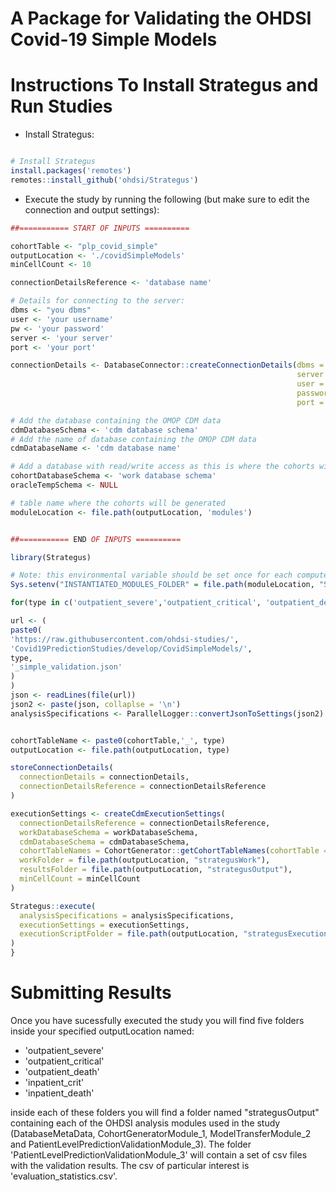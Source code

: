 A Package for Validating the OHDSI Covid-19 Simple Models
========================================================

Instructions To Install Strategus and Run Studies
===================

- Install Strategus:
```r

# Install Strategus
install.packages('remotes')
remotes::install_github('ohdsi/Strategus')

```

- Execute the study by running the following (but make sure to edit the connection and output settings):
```r
##=========== START OF INPUTS ==========

cohortTable <- "plp_covid_simple"
outputLocation <- './covidSimpleModels'
minCellCount <- 10

connectionDetailsReference <- 'database name'

# Details for connecting to the server:
dbms <- "you dbms"
user <- 'your username'
pw <- 'your password'
server <- 'your server'
port <- 'your port'

connectionDetails <- DatabaseConnector::createConnectionDetails(dbms = dbms,
                                                                server = server,
                                                                user = user,
                                                                password = pw,
                                                                port = port)

# Add the database containing the OMOP CDM data
cdmDatabaseSchema <- 'cdm database schema'
# Add the name of database containing the OMOP CDM data
cdmDatabaseName <- 'cdm database name'

# Add a database with read/write access as this is where the cohorts will be generated
cohortDatabaseSchema <- 'work database schema'
oracleTempSchema <- NULL

# table name where the cohorts will be generated
moduleLocation <- file.path(outputLocation, 'modules')


##=========== END OF INPUTS ==========

library(Strategus)

# Note: this environmental variable should be set once for each compute node
Sys.setenv("INSTANTIATED_MODULES_FOLDER" = file.path(moduleLocation, "StrategusInstantiatedModules"))

for(type in c('outpatient_severe','outpatient_critical', 'outpatient_death', 'inpatient_crit', 'inpatient_death')){

url <- (
paste0(
'https://raw.githubusercontent.com/ohdsi-studies/',
'Covid19PredictionStudies/develop/CovidSimpleModels/',
type,
'_simple_validation.json'
)
)
json <- readLines(file(url))
json2 <- paste(json, collaplse = '\n')
analysisSpecifications <- ParallelLogger::convertJsonToSettings(json2)


cohortTableName <- paste0(cohortTable,'_', type)
outputLocation <- file.path(outputLocation, type)

storeConnectionDetails(
  connectionDetails = connectionDetails,
  connectionDetailsReference = connectionDetailsReference
)

executionSettings <- createCdmExecutionSettings(
  connectionDetailsReference = connectionDetailsReference,
  workDatabaseSchema = workDatabaseSchema,
  cdmDatabaseSchema = cdmDatabaseSchema,
  cohortTableNames = CohortGenerator::getCohortTableNames(cohortTable = cohortTableName),
  workFolder = file.path(outputLocation, "strategusWork"),
  resultsFolder = file.path(outputLocation, "strategusOutput"),
  minCellCount = minCellCount
)

Strategus::execute(
  analysisSpecifications = analysisSpecifications,
  executionSettings = executionSettings,
  executionScriptFolder = file.path(outputLocation, "strategusExecution")
)
}

```


Submitting Results
===================

Once you have sucessfully executed the study you will find five folders inside your specified outputLocation named: 

* 'outpatient_severe'
* 'outpatient_critical'
* 'outpatient_death'
* 'inpatient_crit'
* 'inpatient_death'

inside each of these folders you will find a folder named "strategusOutput" containing each of the OHDSI analysis modules used in the study (DatabaseMetaData, CohortGeneratorModule_1, ModelTransferModule_2 and PatientLevelPredictionValidationModule_3).  The folder 'PatientLevelPredictionValidationModule_3' will contain a set of csv files with the validation results.  The csv of particular interest is 'evaluation_statistics.csv'.  







